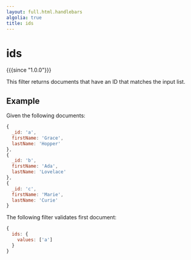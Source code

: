 ```yaml
---
layout: full.html.handlebars
algolia: true
title: ids
---
```


# ids

{{{since "1.0.0"}}}

This filter returns documents that have an ID that matches the input list.

## Example

Given the following documents:

```javascript
{
  _id: 'a',
  firstName: 'Grace',
  lastName: 'Hopper'
},
{
  _id: 'b',
  firstName: 'Ada',
  lastName: 'Lovelace'
},
{
  _id: 'c',
  firstName: 'Marie',
  lastName: 'Curie'
}
```

The following filter validates first document:

```javascript
{
  ids: {
    values: ['a']
  }
}
```
